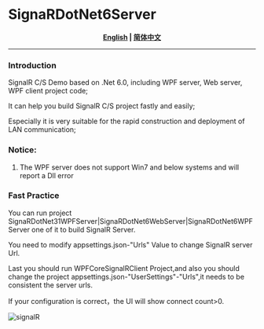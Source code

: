 # SignaRDotNet6Server
<div align="center">
<strong><a href="README.md">English</a> | <a href="README.zh-CN.md">简体中文</a> </strong>
</div>

---

### Introduction
SignalR C/S Demo based on .Net 6.0, including WPF server, Web server, WPF client project code;

It can help you build SignalR C/S project fastly and easily;

Especially it is very suitable for the rapid construction and deployment of LAN communication;

### Notice:

1. The WPF server does not support Win7 and below systems and will report a Dll error

### Fast Practice

You can run project SignaRDotNet31WPFServer|SignaRDotNet6WebServer|SignaRDotNet6WPFServer one of it to build SignalR Server.

You need to modify appsettings.json-"Urls" Value to change SignalR server Url.

Last you should run WPFCoreSignalRClient Project,and also you should change the project  appsettings.json-"UserSettings"-"Urls",it needs to be consistent the server urls.

If your configuration is correct，the UI will show connect count>0.

![signalR](https://user-images.githubusercontent.com/34500722/142980678-be5b3b40-35d8-4efc-95a8-f7c21a173778.png)





